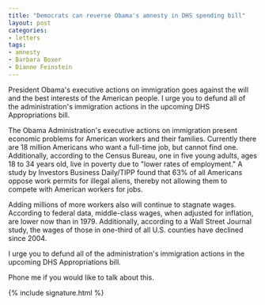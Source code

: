 ```yaml
---
title: "Democrats can reverse Obama's amnesty in DHS spending bill"
layout: post
categories:
- letters
tags:
- amnesty
- Barbara Boxer
- Dianne Feinstein
---
```


President Obama's executive actions on immigration goes against the will and the best interests of the American people. I urge you to defund all of the administration's immigration actions in the upcoming DHS Appropriations bill.

The Obama Administration's executive actions on immigration present economic problems for American workers and their families. Currently there are 18 million Americans who want a full-time job, but cannot find one. Additionally, according to the Census Bureau, one in five young adults, ages 18 to 34 years old, live in poverty due to "lower rates of employment." A study by Investors Business Daily/TIPP found that 63% of all Americans oppose work permits for illegal aliens, thereby not allowing them to compete with American workers for jobs.

Adding millions of more workers also will continue to stagnate wages. According to federal data, middle-class wages, when adjusted for inflation, are lower now than in 1979. Additionally, according to a Wall Street Journal study, the wages of those in one-third of all U.S. counties have declined since 2004.

I urge you to defund all of the administration's immigration actions in the upcoming DHS Appropriations bill.

Phone me if you would like to talk about this.

{% include signature.html %}
